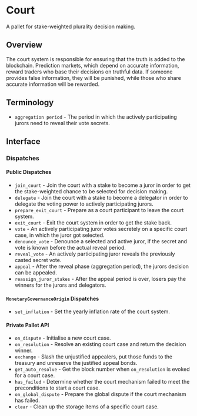 # Court

A pallet for stake-weighted plurality decision making.

## Overview

The court system is responsible for ensuring that the truth is added to the
blockchain. Prediction markets, which depend on accurate information, reward
traders who base their decisions on truthful data. If someone provides false
information, they will be punished, while those who share accurate information
will be rewarded.

## Terminology

- `aggregation period` - The period in which the actively participating jurors
  need to reveal their vote secrets.

## Interface

### Dispatches

#### Public Dispatches

- `join_court` - Join the court with a stake to become a juror in order to get
  the stake-weighted chance to be selected for decision making.
- `delegate` - Join the court with a stake to become a delegator in order to
  delegate the voting power to actively participating jurors.
- `prepare_exit_court` - Prepare as a court participant to leave the court
  system.
- `exit_court` - Exit the court system in order to get the stake back.
- `vote` - An actively participating juror votes secretely on a specific court
  case, in which the juror got selected.
- `denounce_vote` - Denounce a selected and active juror, if the secret and vote
  is known before the actual reveal period.
- `reveal_vote` - An actively participating juror reveals the previously casted
  secret vote.
- `appeal` - After the reveal phase (aggregation period), the jurors decision
  can be appealed.
- `reassign_juror_stakes` - After the appeal period is over, losers pay the
  winners for the jurors and delegators.

#### `MonetaryGovernanceOrigin` Dispatches

- `set_inflation` - Set the yearly inflation rate of the court system.

#### Private Pallet API

- `on_dispute` - Initialise a new court case.
- `on_resolution` - Resolve an existing court case and return the decision
  winner.
- `exchange` - Slash the unjustified appealers, put those funds to the treasury
  and unreserve the justified appeal bonds.
- `get_auto_resolve` - Get the block number when `on_resolution` is evoked for a
  court case.
- `has_failed` - Determine whether the court mechanism failed to meet the
  preconditions to start a court case.
- `on_global_dispute` - Prepare the global dispute if the court mechanism has
  failed.
- `clear` - Clean up the storage items of a specific court case.

